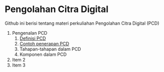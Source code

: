 # Pengolahan Citra Digital
Github ini berisi tentang materi perkuliahan Pengolahan Citra Digital (PCD)

1. Pengenalan PCD
   1. [Definisi PCD](Pertemuan%201/apa%20itu%20pcd.md)
   1. [Contoh penerapan PCD](Pertemuan%201/contoh_penerapan_pcd.md)
   1. Tahapan-tahapan dalam PCD
   1. Komponen dalam PCD
1. Item 2
1. Item 3

